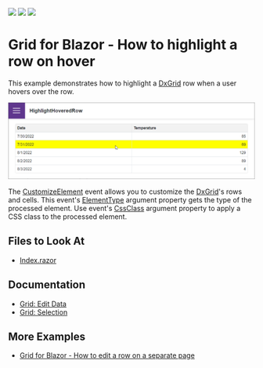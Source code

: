 <!-- default badges list -->
![](https://img.shields.io/endpoint?url=https://codecentral.devexpress.com/api/v1/VersionRange/519170935/22.1.4%2B)
[![](https://img.shields.io/badge/Open_in_DevExpress_Support_Center-FF7200?style=flat-square&logo=DevExpress&logoColor=white)](https://supportcenter.devexpress.com/ticket/details/T1105889)
[![](https://img.shields.io/badge/📖_How_to_use_DevExpress_Examples-e9f6fc?style=flat-square)](https://docs.devexpress.com/GeneralInformation/403183)
<!-- default badges end -->
# Grid for Blazor - How to highlight a row on hover

This example demonstrates how to highlight a [DxGrid](https://docs.devexpress.com/Blazor/403143/grid) row when a user hovers over the row.

![Blazor DxGrid highlight a row on hower](highlight-row.png)

The [CustomizeElement](https://docs.devexpress.com/Blazor/DevExpress.Blazor.DxGrid.CustomizeElement) event allows you to customize the [DxGrid](https://docs.devexpress.com/Blazor/403143/grid)'s rows and cells. This event's [ElementType](https://docs.devexpress.com/Blazor/DevExpress.Blazor.GridCustomizeElementEventArgs.ElementType) argument property gets the type of the processed element. Use event's [CssClass](https://docs.devexpress.com/Blazor/DevExpress.Blazor.GridCustomizeElementEventArgs.CssClass) argument property to apply a CSS class to the processed element.

## Files to Look At

- [Index.razor](./CS/HighlightHoweredRow/Pages/Index.razor)

## Documentation

- [Grid: Edit Data](https://docs.devexpress.com/Blazor/403454/grid/edit-data-and-validate-input)
- [Grid: Selection](https://docs.devexpress.com/Blazor/DevExpress.Blazor.DxGrid.SelectionMode)

## More Examples

- [Grid for Blazor - How to edit a row on a separate page](https://github.com/DevExpress-Examples/blazor-DxGrid-Separate-Edit-Form)
